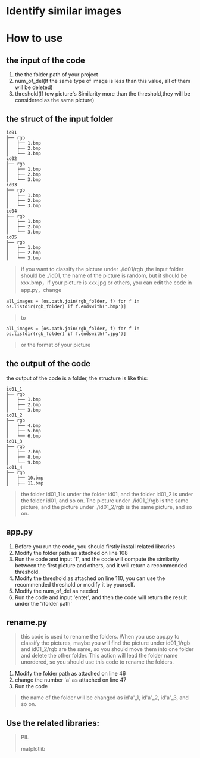 # Identify similar images

# How to use
## the input of the code
1. the the folder path of your project
2. num_of_del(If the same type of image is less than this value, all of them will be deleted)
3. threshold(If tow picture's Similarity more than the threshold,they will be considered as the same picture)

## the struct of the input folder
```
id01
├── rgb
│   ├── 1.bmp
│   ├── 2.bmp
│   └── 3.bmp
id02
├── rgb
│   ├── 1.bmp
│   ├── 2.bmp
│   └── 3.bmp
id03
├── rgb
│   ├── 1.bmp
│   ├── 2.bmp
│   └── 3.bmp
id04
├── rgb
│   ├── 1.bmp
│   ├── 2.bmp
│   └── 3.bmp
id05
├── rgb
│   ├── 1.bmp
│   ├── 2.bmp
│   └── 3.bmp
```
> if you want to classify the picture under ./id01/rgb ,the input folder should be ./id01, the name of the picture is random, but it should be xxx.bmp，if your picture is xxx.jpg or others, you can edit the code in app.py，change
```
all_images = [os.path.join(rgb_folder, f) for f in os.listdir(rgb_folder) if f.endswith('.bmp')]
```
> to 
```
all_images = [os.path.join(rgb_folder, f) for f in os.listdir(rgb_folder) if f.endswith('.jpg')]
```
> or the format of your picture
## the output of the code

the output of the code is a folder, the structure is like this:
```
id01_1
├── rgb
│   ├── 1.bmp
│   ├── 2.bmp
│   └── 3.bmp
id01_2
├── rgb
│   ├── 4.bmp
│   ├── 5.bmp
│   └── 6.bmp
id01_3
├── rgb
│   ├── 7.bmp
│   ├── 8.bmp
│   └── 9.bmp
id01_4
├── rgb
│   ├── 10.bmp
│   ├── 11.bmp
```
> the folder id01_1 is under the folder id01, and the folder id01_2 is under the folder id01, and so on. The picture under ./id01_1/rgb is the same picture, and the picture under ./id01_2/rgb is the same picture, and so on.

## app.py
1. Before you run the code, you should firstly install related libraries
2. Modify the folder path as attached on line 108
3. Run the code and input '1', and the code will compute the similarity between the first picture and others, and it will return a recommended threshold.
4. Modify the threshold as attached on line 110, you can use the recommended threshold or modify it by yourself.
5. Modify the num_of_del as needed
6. Run the code and input 'enter', and then the code will return the result under the '/folder path'

## rename.py
> this code is used to rename the folders. When you use app.py to classify the pictures, maybe you will find the picture under id01_1/rgb and id01_2/rgb are the same, so you should move them into one folder and delete the other folder. This action will lead the folder name unordered, so you should use this code to rename the folders.
1. Modify the folder path as attached on line 46
2. change the number 'a' as attached on line 47
3. Run the code
> the name of the folder will be changed as id'a'_1, id'a'_2, id'a'_3, and so on.


## Use the related libraries:
>
> PIL
>
> matplotlib
